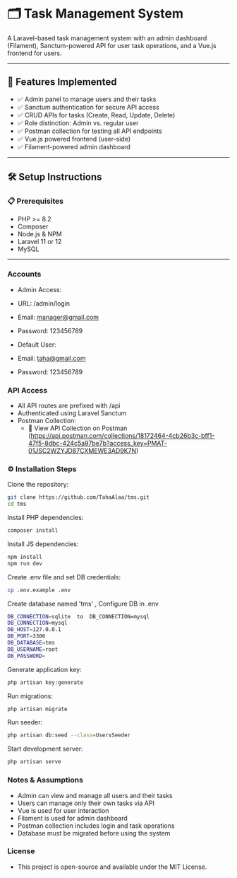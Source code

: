 # 🗂️ Task Management System

A Laravel-based task management system with an admin dashboard (Filament), Sanctum-powered API for user task operations, and a Vue.js frontend for users.

---

## 🚀 Features Implemented

- ✅ Admin panel to manage users and their tasks  
- ✅ Sanctum authentication for secure API access  
- ✅ CRUD APIs for tasks (Create, Read, Update, Delete)  
- ✅ Role distinction: Admin vs. regular user  
- ✅ Postman collection for testing all API endpoints  
- ✅ Vue.js powered frontend (user-side)  
- ✅ Filament-powered admin dashboard  

---

## 🛠 Setup Instructions

### 📋 Prerequisites

- PHP >= 8.2  
- Composer  
- Node.js & NPM  
- Laravel 11 or 12  
- MySQL  

---

### Accounts
- Admin Access:
- URL: /admin/login
- Email: manager@gmail.com
- Password: 123456789

- Default User:
- Email: taha@gmail.com
- Password: 123456789


### API Access
- All API routes are prefixed with /api
- Authenticated using Laravel Sanctum
- Postman Collection:
    - 🧪 View API Collection on Postman (https://api.postman.com/collections/18172464-4cb26b3c-bff1-47f5-8dbc-424c5a97be7b?access_key=PMAT-01JSC2WZYJD87CXMEWE3AD9K7N)


### ⚙️ Installation Steps

Clone the repository:
   ```bash
   git clone https://github.com/TahaAlaa/tms.git
   cd tms
   ```
   
Install PHP dependencies:
```bash
composer install
```

Install JS dependencies:
```bash
npm install 
npm run dev
```

Create .env file and set DB credentials:
```bash
cp .env.example .env
```


Create database named 'tms' , Configure DB in .env
```bash
DB_CONNECTION=sqlite  to  DB_CONNECTION=mysql
DB_CONNECTION=mysql
DB_HOST=127.0.0.1
DB_PORT=3306
DB_DATABASE=tms
DB_USERNAME=root
DB_PASSWORD=
```

Generate application key:
```bash
php artisan key:generate
```

Run migrations:
```bash
php artisan migrate
```

Run seeder:
```bash
php artisan db:seed --class=UsersSeeder
```

Start development server:
```bash
php artisan serve
```

### Notes & Assumptions 
- Admin can view and manage all users and their tasks
- Users can manage only their own tasks via API
- Vue is used for user interaction
- Filament is used for admin dashboard
- Postman collection includes login and task operations
- Database must be migrated before using the system

### License
- This project is open-source and available under the MIT License.
